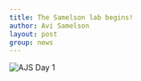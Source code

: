 ```yaml
---
title: The Samelson lab begins!
author: Avi Samelson
layout: post
group: news
---
```

 <img src="/static/img/news/day-1.jpg" alt="AJS Day 1" class="img-fluid">
